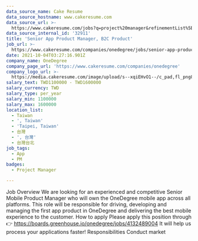 ```yaml
---
data_source_name: Cake Resume
data_source_hostname: www.cakeresume.com
data_source_url: >-
  https://www.cakeresume.com/jobs?q=project%20manager&refinementList%5Blang_name%5D%5B0%5D=English&refinementList%5Bsalary_type%5D=per_year&range%5Bsalary_range%5D%5Bmin%5D=1000000&page=2
data_source_internal_id: '32911'
title: 'Senior App Product Manager, B2C Product'
job_url: >-
  https://www.cakeresume.com/companies/onedegree/jobs/senior-app-product-manager-b2c-product
date: 2021-10-04T03:27:16.901Z
company_name: OneDegree
company_page_url: 'https://www.cakeresume.com/companies/onedegree'
company_logo_url: >-
  https://media.cakeresume.com/image/upload/s--xqiEHvO1--/c_pad,fl_png8,h_200,w_200/v1578296147/zhabcskfo2ifv72dmwtx.png
salary_text: TWD1100000 - TWD1600000
salary_currency: TWD
salary_type: per_year
salary_min: 1100000
salary_max: 1600000
location_list:
  - Taiwan
  - ', Taiwan'
  - 'Taipei, Taiwan'
  - 台灣
  - ', 台灣'
  - 台灣台北
job_tags:
  - App
  - PM
badges:
  - Project Manager

---
```


Job Overview We are looking for an experienced and competitive Senior Mobile Product Manager who will own the OneDegree mobile app across all platforms. This role will be responsible for driving, developing and managing the first app product in OneDegree and delivering the best mobile experience to the customer. How to apply Please apply this position through 👉 https://boards.greenhouse.io/onedegree/jobs/4132489004 It will help us process your applications faster! Responsibilities Conduct market